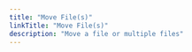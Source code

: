```yaml
---
title: "Move File(s)"
linkTitle: "Move File(s)"
description: "Move a file or multiple files"
---
```

